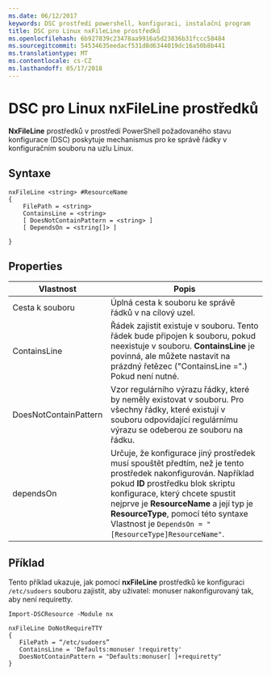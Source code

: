 ```yaml
---
ms.date: 06/12/2017
keywords: DSC prostředí powershell, konfiguraci, instalační program
title: DSC pro Linux nxFileLine prostředků
ms.openlocfilehash: 6b927839c23478aa9916a5d23836b31fccc58484
ms.sourcegitcommit: 54534635eedacf531d8d6344019dc16a50b8b441
ms.translationtype: MT
ms.contentlocale: cs-CZ
ms.lasthandoff: 05/17/2018
---
```

# <a name="dsc-for-linux-nxfileline-resource"></a>DSC pro Linux nxFileLine prostředků

**NxFileLine** prostředků v prostředí PowerShell požadovaného stavu konfigurace (DSC) poskytuje mechanismus pro ke správě řádky v konfiguračním souboru na uzlu Linux.

## <a name="syntax"></a>Syntaxe

```
nxFileLine <string> #ResourceName
{
    FilePath = <string>
    ContainsLine = <string>
    [ DoesNotContainPattern = <string> ]
    [ DependsOn = <string[]> ]

}
```

## <a name="properties"></a>Properties

|  Vlastnost |  Popis |
|---|---|
| Cesta k souboru| Úplná cesta k souboru ke správě řádků v na cílový uzel.|
| ContainsLine| Řádek zajistit existuje v souboru. Tento řádek bude připojen k souboru, pokud neexistuje v souboru. **ContainsLine** je povinná, ale můžete nastavit na prázdný řetězec ("ContainsLine =".) Pokud není nutné.|
| DoesNotContainPattern| Vzor regulárního výrazu řádky, které by neměly existovat v souboru. Pro všechny řádky, které existují v souboru odpovídající regulárnímu výrazu se odeberou ze souboru na řádku.|
| dependsOn | Určuje, že konfigurace jiný prostředek musí spouštět předtím, než je tento prostředek nakonfigurován. Například pokud **ID** prostředku blok skriptu konfigurace, který chcete spustit nejprve je **ResourceName** a její typ je **ResourceType**, pomocí této syntaxe Vlastnost je `DependsOn = "[ResourceType]ResourceName"`.|

## <a name="example"></a>Příklad

Tento příklad ukazuje, jak pomocí **nxFileLine** prostředků ke konfiguraci `/etc/sudoers` souboru zajistit, aby uživatel: monuser nakonfigurovaný tak, aby není requiretty.

```
Import-DSCResource -Module nx

nxFileLine DoNotRequireTTY
{
   FilePath = “/etc/sudoers”
   ContainsLine = 'Defaults:monuser !requiretty'
   DoesNotContainPattern = "Defaults:monuser[ ]+requiretty"
}
```
